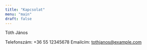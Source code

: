 ```yaml
---
title: "Kapcsolat"
menu: "main"
draft: false
---
```


Tóth János

Telefonszám: +36 55 12345678
Emailcím: tothjanos@example.com
